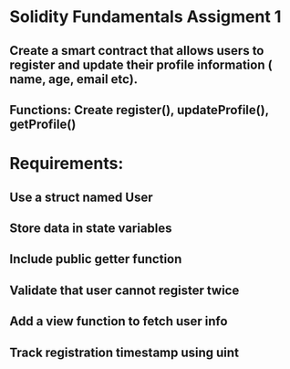 # Solidity Fundamentals Assigment 1

## Create a smart contract that allows users to register and update their profile information ( name, age, email etc).

## Functions: Create register(), updateProfile(), getProfile()

# Requirements:
## Use a struct named User
## Store data in state variables
## Include public getter function
## Validate that user cannot register twice
## Add a view function to fetch user info
## Track registration timestamp using uint
